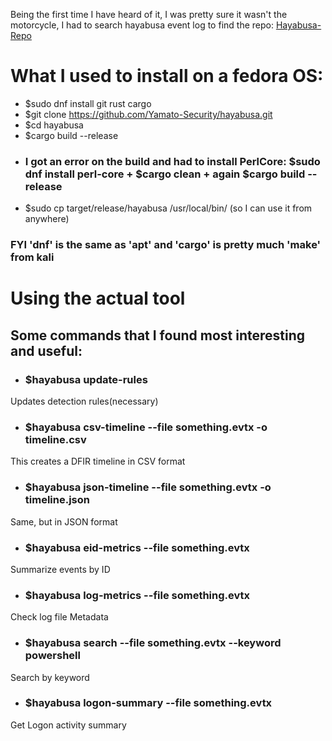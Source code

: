 Being the first time I have heard of it, I was pretty sure it wasn't the motorcycle, I had to search hayabusa event log to find the repo:
[Hayabusa-Repo](https://github.com/Yamato-Security/hayabusa)
# What I used to install on a fedora OS:
- $sudo dnf install git rust cargo
- $git clone https://github.com/Yamato-Security/hayabusa.git
- $cd hayabusa
- $cargo build --release
- ### I got an error on the build and had to install PerlCore: $sudo dnf install perl-core + $cargo clean + again $cargo build --release
- $sudo cp target/release/hayabusa /usr/local/bin/  (so I can use it from anywhere)

### FYI 'dnf' is the same as 'apt' and 'cargo' is pretty much 'make' from kali

# Using the actual tool
## Some commands that I found most interesting and useful:
- ### $hayabusa update-rules
Updates detection rules(necessary)

- ### $hayabusa csv-timeline --file something.evtx -o timeline.csv
This creates a DFIR timeline in CSV format 

- ### $hayabusa json-timeline --file something.evtx -o timeline.json
Same, but in JSON format

- ### $hayabusa eid-metrics --file something.evtx
Summarize events by ID

- ### $hayabusa log-metrics --file something.evtx
Check log file Metadata

- ### $hayabusa search --file something.evtx --keyword powershell
Search by keyword

- ### $hayabusa logon-summary --file something.evtx
Get Logon activity summary

